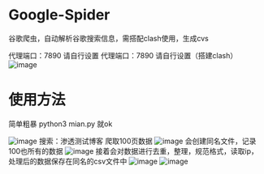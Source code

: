 # Google-Spider
谷歌爬虫，自动解析谷歌搜索信息，需搭配clash使用，生成cvs

代理端口：7890 请自行设置
代理端口：7890 请自行设置（搭建clash）
![image](https://user-images.githubusercontent.com/71580418/139575873-ba24e826-44fe-4295-a6e4-1470fe4578e3.png)



# 使用方法

简单粗暴  python3 mian.py 就ok

![image](https://user-images.githubusercontent.com/71580418/139575882-54e2e397-8227-4d79-8523-8ed7bf726f1e.png)
搜索：渗透测试博客
爬取100页数据
![image](https://user-images.githubusercontent.com/71580418/139575911-7e408ffe-058b-4f68-b6c9-c1c44bad2326.png)
会创建同名文件，记录100也所有的数据
![image](https://user-images.githubusercontent.com/71580418/139575929-fb769818-fdf8-4a13-a6ad-bd88fc3166d2.png)
接着会对数据进行去重，整理，规范格式，读取ip，处理后的数据保存在同名的csv文件中
![image](https://user-images.githubusercontent.com/71580418/139576000-e5a3d6f4-758e-4d1e-8001-050d735c5499.png)
![image](https://user-images.githubusercontent.com/71580418/139576013-7dfb03f1-637d-4983-a1e8-635dd28d2452.png)
